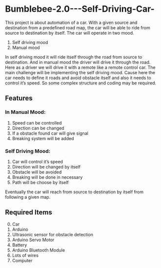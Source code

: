# Bumblebee-2.0---Self-Driving-Car-
This project is about automation of a car. With a given source and destination from a predefined
road map, the car will be able to ride from source to destination by itself. The car will operate in
two mood.
  1. Self driving mood
  2. Manual mood
  
In self driving mood it will ride itself through the road from source to destination. And in manual
mood the driver will drive it through the road. Here as a driver we will drive it with a remote like a
remote control car.
The main challenge will be implementing the self driving mood. Cause here the car needs to define
it roads and avoid obstacle itself and also it needs to control it’s speed. So some complex structure
and coding may be required.


## Features
### In Manual Mood:
  1. Speed can be controlled
  2. Direction can be changed
  3. If a obstacle found car will give signal
  4. Breaking system will be added
### Self Driving Mood:
  1. Car will control it’s speed
  2. Direction will be changed by itself
  3. Obstacle will be avoided
  4. Breaking will be done in necessary
  5. Path will be choose by itself
  
Eventually the car will reach from source to destination by itself from following a given map.


## Required Items
  0. Car
  1. Arduino
  2. Ultrasonic sensor for obstacle detection
  3. Arduino Servo Motor
  4. Battery
  5. Arduino Bluetooth Module
  6. Lots of wires
  7. Computer
